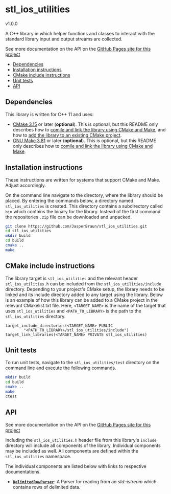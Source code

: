 # stl_ios_utilities

v1.0.0

A C++ library in which helper functions and classes to interact with the
standard library input and output streams are collected.

See more documentation on the API on the [GitHub Pages site for this project](https://JasperBraun.github.io/stl_ios_utilities)

* [Dependencies](#dependencies)
* [Installation instructions](#installation-instructions)
* [CMake include instructions](#cmake-include-instructions)
* [Unit tests](#unit-tests)
* [API](#api)

## Dependencies

This library is written for C++ 11 and uses:
* [CMake 3.15](https://cmake.org/) or later (**optional**). This is
  optional, but this README only describes how to [comile and link the library
  using CMake and Make](#installation-instructions), and how to [add the library
  to an existing CMake project](#cmake-include-instructions).
* [GNU Make 3.81](https://www.gnu.org/software/make/) or later (**optional**).
  This is optional, but this README only describes how to [comile and link the
  library using CMake and Make](#installation-instructions).

## Installation instructions

These instructions are written for systems that support CMake and Make. Adjust
accordingly.

On the command line navigate to the directory, where the library should be
placed. By entering the commands below, a directory named `stl_ios_utilities`
is created. This directory contains a subdirectory called `bin` which contains
the binary for the library. Instead of the first command the repositories `.zip`
file can be downloaded and unpacked.

```sh
git clone https://github.com/JasperBraun/stl_ios_utilities.git
cd stl_ios_utilities
mkdir build
cd build
cmake ..
make
```

## CMake include instructions

The library target is `stl_ios_utilities` and the relevant header
`stl_ios_utilities.h` can be included from the `stl_ios_utilities/include`
directory. Depending to your project's CMake setup, the library needs to be
linked and its include directory added to any target using the library.
Below is an example of how this library can be added to a CMake project in the
relevant CMakelist.txt file. Here, `<TARGET_NAME>` is the name of the target that
uses `stl_ios_utilities` and `<PATH_TO_LIBRARY>` is the path to the
`stl_ios_utilities` directory.

```
target_include_directories(<TARGET_NAME> PUBLIC
        "<PATH_TO_LIBRARY>/stl_ios_utilities/include")
target_link_libraries(<TARGET_NAME> PRIVATE stl_ios_utilities)
```

## Unit tests

To run unit tests, navigate to the `stl_ios_utilities/test` directory on the
command line and execute the following commands.
```sh
mkdir build
cd build
cmake ..
make
ctest
```

## API

See more documentation on the API on the [GitHub Pages site for this project](https://JasperBraun.github.io/stl_ios_utilities)

Including the `stl_ios_utilities.h` header file from this library's `include`
directory will include all components of the library. Individual components may
be included as well. All components are defined within the `stl_ios_utilities`
namespace.

The individual components are listed below with links to respective
documentations.

* [**`DelimitedRowParser`**](docs/delimited_row_parser.md): A Parser for reading
  from an *std::istream* which contains rows of delimited data.